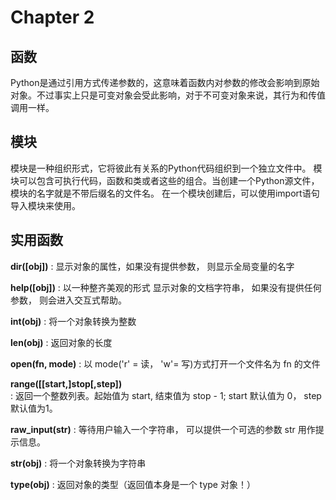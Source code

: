 # Chapter 2

## 函数
Python是通过引用方式传递参数的，这意味着函数内对参数的修改会影响到原始对象。不过事实上只是可变对象会受此影响，对于不可变对象来说，其行为和传值调用一样。

## 模块
模块是一种组织形式，它将彼此有关系的Python代码组织到一个独立文件中。
模块可以包含可执行代码，函数和类或者这些的组合。当创建一个Python源文件，模块的名字就是不带后缀名的文件名。
在一个模块创建后，可以使用import语句导入模块来使用。

## 实用函数
**dir([obj])**
:   显示对象的属性，如果没有提供参数， 则显示全局变量的名字	

**help([obj])**
:   以一种整齐美观的形式 显示对象的文档字符串， 如果没有提供任何参数， 则会进入交互式帮助。

**int(obj)**
:   将一个对象转换为整数 

**len(obj)**
:   返回对象的长度

**open(fn, mode)**
:   以 mode('r' = 读， 'w'= 写)方式打开一个文件名为 fn 的文件 

**range([[start,]stop[,step])**   	
:   返回一个整数列表。起始值为 start, 结束值为 stop - 1; start 默认值为 0， step默认值为1。 

**raw_input(str)**
:   等待用户输入一个字符串， 可以提供一个可选的参数 str 用作提示信息。 

**str(obj)**
:   将一个对象转换为字符串 

**type(obj)**
:   返回对象的类型（返回值本身是一个 type 对象！） 
